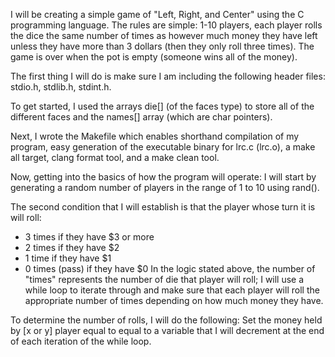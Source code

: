 I will be creating a simple game of "Left, Right, and Center" using the C programming language.
The rules are simple: 1-10 players, each player rolls the dice the same number of times as however 
much money they have left unless they have more than 3 dollars (then they only roll three times). 
The game is over when the pot is empty (someone wins all of the money).

The first thing I will do is make sure I am including the following header
files: stdio.h, stdlib.h, stdint.h.

To get started, I used the arrays die[] (of the faces type) to store all 
of the different faces and the names[] array (which are char pointers).

Next, I wrote the Makefile which enables shorthand compilation of my program,
easy generation of the executable binary for lrc.c (lrc.o), a make all target,
clang format tool, and a make clean tool.

Now, getting into the basics of how the program will operate:
I will start by generating a random number of players in the range of 1 to 10
using rand().

The second condition that I will establish is that the player whose
turn it is will roll:
- 3 times if they have $3 or more
- 2 times if they have $2
- 1 time if they have $1
- 0 times (pass) if they have $0
In the logic stated above, the number of "times" represents the number of die
that player will roll; I will use a while loop to iterate through and make sure
that each player will roll the appropriate number of times depending on how much
money they have.

To determine the number of rolls, I will do the following:
Set the money held by [x or y] player equal to equal to a variable that I will
decrement at the end of each iteration of the while loop.